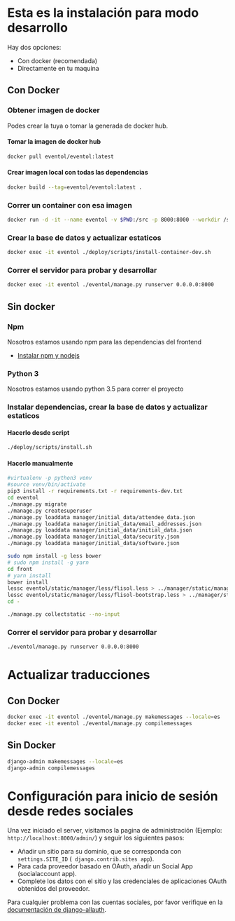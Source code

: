 # Esta es la instalación para modo desarrollo
Hay dos opciones:
- Con docker (recomendada)
- Directamente en tu maquina

## Con Docker

### Obtener imagen de docker
Podes crear la tuya o tomar la generada de docker hub.

#### Tomar la imagen de docker hub
```bash
docker pull eventol/eventol:latest
```

#### Crear imagen local con todas las dependencias
```bash
docker build --tag=eventol/eventol:latest .
```

### Correr un container con esa imagen
```bash
docker run -d -it --name eventol -v $PWD:/src -p 8000:8000 --workdir /src eventol/eventol:latest bash
```

### Crear la base de datos y actualizar estaticos
```bash
docker exec -it eventol ./deploy/scripts/install-container-dev.sh
```

### Correr el servidor para probar y desarrollar
```bash
docker exec -it eventol ./eventol/manage.py runserver 0.0.0.0:8000
```

## Sin docker

### Npm
Nosotros estamos usando npm para las dependencias del frontend
* [Instalar npm y nodejs](https://github.com/joyent/node/wiki/Installing-Node.js-via-package-manager)

### Python 3
Nosotros estamos usando python 3.5 para correr el proyecto

### Instalar dependencias, crear la base de datos y actualizar estaticos

#### Hacerlo desde script
```bash
./deploy/scripts/install.sh
```

#### Hacerlo manualmente
```bash
#virtualenv -p python3 venv
#source venv/bin/activate
pip3 install -r requirements.txt -r requirements-dev.txt
cd eventol
./manage.py migrate
./manage.py createsuperuser
./manage.py loaddata manager/initial_data/attendee_data.json
./manage.py loaddata manager/initial_data/email_addresses.json
./manage.py loaddata manager/initial_data/initial_data.json
./manage.py loaddata manager/initial_data/security.json
./manage.py loaddata manager/initial_data/software.json

sudo npm install -g less bower
# sudo npm install -g yarn
cd front
# yarn install
bower install
lessc eventol/static/manager/less/flisol.less > ../manager/static/manager/css/flisol.css
lessc eventol/static/manager/less/flisol-bootstrap.less > ../manager/static/manager/css/flisol-bootstrap.css
cd -

./manage.py collectstatic --no-input
```

### Correr el servidor para probar y desarrollar
```bash
./eventol/manage.py runserver 0.0.0.0:8000
```

# Actualizar traducciones

## Con Docker
```bash
docker exec -it eventol ./eventol/manage.py makemessages --locale=es
docker exec -it eventol ./eventol/manage.py compilemessages
```

## Sin Docker
```bash
django-admin makemessages --locale=es
django-admin compilemessages
```

# Configuración para inicio de sesión desde redes sociales

Una vez iniciado el server, visitamos la pagina de administración (Ejemplo: `http://localhost:8000/admin/`) y seguir los siguientes pasos:

* Añadir un sitio para su dominio, que se corresponda con `settings.SITE_ID` (` django.contrib.sites app`).
* Para cada proveedor basado en OAuth, añadir un Social App (socialaccount app).
* Complete los datos con el sitio y las credenciales de aplicaciones OAuth obtenidos del proveedor.

Para cualquier problema con las cuentas sociales, por favor verifique en la [documentación de django-allauth](http://django-allauth.readthedocs.org).
